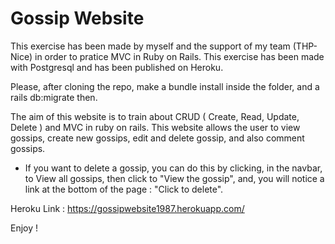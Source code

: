 # Gossip Website

This exercise has been made by myself and the support of my team (THP-Nice) in order to pratice MVC in Ruby on Rails. 
This exercise has been made with Postgresql and has been published on Heroku.

Please, after cloning the repo, make a bundle install inside the folder, and a rails db:migrate then. 

The aim of this website is to train about CRUD ( Create, Read, Update, Delete ) and MVC in ruby on rails.
This website allows the user to view gossips, create new gossips, edit and delete gossip, and also comment gossips.

* If you want to delete a gossip, you can do this by clicking, in the navbar, to View all gossips, then click to "View the gossip", and, you will notice a link at the bottom of the page : "Click to delete".

Heroku Link : https://gossipwebsite1987.herokuapp.com/

Enjoy !

